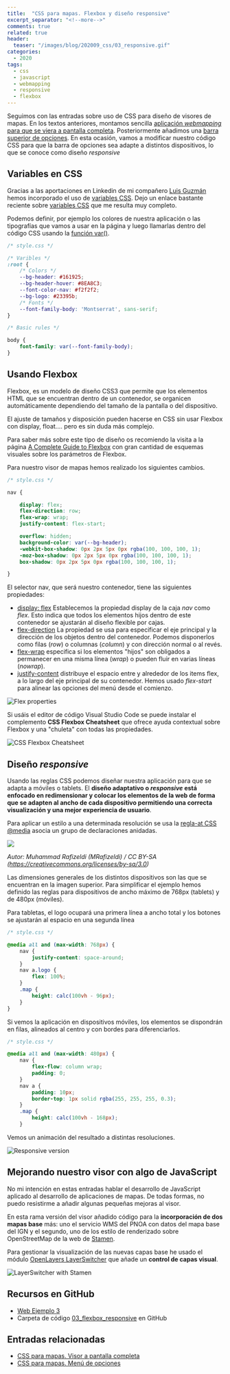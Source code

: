 ```yaml
---
title:  "CSS para mapas. Flexbox y diseño responsive"
excerpt_separator: "<!--more-->"
comments: true
related: true
header:
  teaser: "/images/blog/202009_css/03_responsive.gif" 
categories: 
  - 2020
tags:
  - css
  - javascript
  - webmapping
  - responsive
  - flexbox
---
```

Seguimos con las entradas sobre uso de CSS para diseño de visores de mapas. En los textos anteriores, montamos sencilla [aplicación *webmapping* para que se viera a pantalla completa](http://www.sigdeletras.com/2020/css-para-mapas-visor-a-pantalla-completa/). Posteriormente añadimos una [barra superior de opciones](http://www.sigdeletras.com/2020/css-para-mapas-menu-de-opciones/). En esta ocasión, vamos a modificar nuestro código CSS para que la barra de opciones sea adapte a distintos dispositivos, lo que se conoce como diseño *responsive*

## Variables en CSS

Gracias a las aportaciones en Linkedin de mi compañero [Luis Guzmán ](https://www.linkedin.com/in/luis-guzm%C3%A1n-rubio-a426435b/) hemos incorporado el uso de [variables CSS](https://developer.mozilla.org/es/docs/Web/CSS/Using_CSS_custom_properties). Dejo un enlace bastante reciente sobre [variables CSS](https://ishadeed.com/article/css-vars-101/) que me resulta muy completo.

Podemos definir, por ejemplo los colores de nuestra aplicación o las tipografías que vamos a usar en la página y luego llamarlas dentro del código CSS usando la [función var()](https://developer.mozilla.org/es/docs/Web/CSS/var).

```css
/* style.css */

/* Varibles */
:root {
    /* Colors */
    --bg-header: #161925;
    --bg-header-hover: #8EA8C3;
    --font-color-nav: #f2f2f2;
    --bg-logo: #23395b;
    /* Fonts */
    --font-family-body: 'Montserrat', sans-serif;
}

/* Basic rules */

body {
    font-family: var(--font-family-body);
}


```

## Usando Flexbox

Flexbox, es un modelo de diseño CSS3 que permite que los elementos HTML que se encuentran dentro de un contenedor, se organicen automáticamente dependiendo del tamaño de la pantalla o del dispositivo.

El ajuste de tamaños y disposición pueden hacerse en CSS sin usar Flexbox con display, float.... pero es sin duda más complejo.

Para saber más sobre este tipo de diseño os recomiendo la visita a la página [A Complete Guide to Flexbox](https://css-tricks.com/snippets/css/a-guide-to-flexbox/) con gran cantidad de esquemas visuales sobre los parámetros de Flexbox.


Para nuestro visor de mapas hemos realizado los siguientes cambios.

```css
/* style.css */

nav {

    display: flex;
    flex-direction: row; 
    flex-wrap: wrap;
    justify-content: flex-start;

    overflow: hidden;
    background-color: var(--bg-header);
    -webkit-box-shadow: 0px 2px 5px 0px rgba(100, 100, 100, 1);
    -moz-box-shadow: 0px 2px 5px 0px rgba(100, 100, 100, 1);
    box-shadow: 0px 2px 5px 0px rgba(100, 100, 100, 1);

}
```
El selector nav, que será nuestro contenedor, tiene las siguientes propiedades:

- [display: flex](https://developer.mozilla.org/es/docs/Web/CSS/display) Establecemos la propiedad display de la caja *nav* como *flex*. Esto indica que todos los elementos hijos dentro de este contenedor se ajustarán al diseño flexible por cajas.
- [flex-direction](https://developer.mozilla.org/es/docs/Web/CSS/flex-direction) La propiedad se usa para especificar el eje principal y la dirección de los objetos dentro del contenedor. Podemos disponerlos como filas (*row*) o columnas (*column*) y con dirección normal o al revés.
- [flex-wrap](https://developer.mozilla.org/es/docs/Web/CSS/flex-wrap) especifica si los elementos "hijos" son obligados a permanecer en una misma línea (*wrap*) o pueden fluir en varias líneas (*nowrap*).
- [justify-content](https://developer.mozilla.org/es/docs/Web/CSS/justify-content) distribuye el espacio entre y alrededor de los items flex, a lo largo del eje principal de su contenedor. Hemos usado *flex-start* para alinear las opciones del menú desde el comienzo.

![Flex properties](/images/blog/202009_css/03_flex_properties.gif)


Si usáis el editor de código Visual Studio Code se puede instalar el complemento **CSS Flexbox Cheatsheet** que ofrece ayuda contextual sobre Flexbox y una "chuleta" con todas las propiedades.

![CSS Flexbox Cheatsheet](/images/blog/202009_css/03_flexbox_chearsheet.png)

## Diseño *responsive*

Usando las reglas CSS podemos diseñar nuestra aplicación para que se adapta a móviles o tablets. El **diseño adaptativo o *responsive* está enfocado en  redimensionar y colocar los elementos de la web de forma que se adapten al ancho de cada dispositivo permitiendo una correcta visualización y una mejor experiencia de usuario**.

Para aplicar un estilo a una determinada resolución se usa la [regla-at CSS @media](https://developer.mozilla.org/es/docs/Web/CSS/@media) asocia un grupo de declaraciones anidadas.

![](/images/blog/202009_css/03_screen.png)

*Autor: Muhammad Rafizeldi (MRafizeldi) / CC BY-SA (https://creativecommons.org/licenses/by-sa/3.0)*

Las dimensiones generales de los distintos dispositivos son las que se encuentran en la imagen superior. Para simplificar el ejemplo hemos definido las reglas para dispositivos de ancho máximo de 768px (tablets) y de 480px (móviles).

Para tabletas, el logo ocupará una primera línea a ancho total y los botones se ajustarán al espacio en una segunda línea
```css
/* style.css */

@media all and (max-width: 768px) {
    nav {
        justify-content: space-around;
    }
    nav a.logo {
        flex: 100%;
    }
    .map {
        height: calc(100vh - 96px);
    }
}
```

Si vemos la aplicación en dispositivos móviles, los elementos se dispondrán en filas, alineados al centro y con bordes para diferenciarlos.

```css
/* style.css */

@media all and (max-width: 480px) {
    nav {
        flex-flow: column wrap;
        padding: 0;
    }
    nav a {
        padding: 10px;
        border-top: 1px solid rgba(255, 255, 255, 0.3);
    }
    .map {
        height: calc(100vh - 168px);
    }
```

Vemos un animación del resultado a distintas resoluciones.

![Responsive version](/images/blog/202009_css/03_responsive.gif)

## Mejorando nuestro visor con algo de JavaScript

No mi intención en estas entradas hablar el desarrollo de JavaScript aplicado al desarrollo de aplicaciones de mapas. De todas formas, no puedo resistirme a añadir algunas pequeñas mejoras al visor.

En esta rama versión del visor añadido código para la **incorporación de dos mapas base** más: uno el servicio WMS del PNOA con datos del mapa base del IGN y el segundo, uno de los estilo de renderizado sobre OpenStreetMap de la web de [Stamen](http://maps.stamen.com/#terrain/12/37.7706/-122.3782).

Para gestionar la visualización de las nuevas capas base he usado el módulo [OpenLayers LayerSwitcher](https://github.com/walkermatt/ol-layerswitcher) que añade un **control de capas visual**.

![LayerSwitcher with Stamen](/images/blog/202009_css/03_stamen.png)

## Recursos en GitHub

- [Web Ejemplo 3](http://www.sigdeletras.com/css-map/03_flexbox_responsive/index.html)
- Carpeta de código [03_flexbox_responsive](https://github.com/sigdeletras/css-map/tree/master/03_flexbox_responsive) en GitHub


## Entradas relacionadas

- [CSS para mapas. Visor a pantalla completa](http://www.sigdeletras.com/2020/css-para-mapas-visor-a-pantalla-completa/)
- [CSS para mapas. Menú de opciones](http://www.sigdeletras.com/2020/css-para-mapas-menu-de-opciones/)




